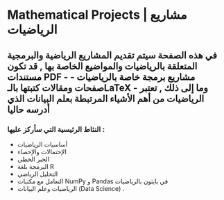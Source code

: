 # Mathematical Projects | مشاريع الرياضيات
## في هذه الصفحة سيتم تقديم المشاريع الرياضية والبرمجية المتعلقة بالرياضيات والمواضيع الخاصة بها , قد تكون مستندات PDF - مشاريع برمجة خاصة بالرياضيات - صفحات ومقالات كتبتها بالـLaTeX - وما إلى ذلك , تعتبر الرياضيات من أهم الأشياء المرتبطة بعلم البيانات الذي أدرسه حاليا

### النثاط الرئيسية التي سأركز عليها :
- أساسيات الرياضيات
- الإحتمالات والإحصاء
- الجبر الخطي
- البرمجة بلغة R
- التحليل الرياضي
- التعامل مع مكتبات NumPy و Pandas في بايثون بالرياضيات
- الرياضيات وعلم البيانات (Data Science) .
